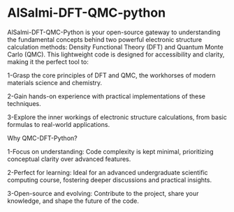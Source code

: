 #  AlSalmi-DFT-QMC-python

AlSalmi-DFT-QMC-Python is your open-source gateway to understanding the fundamental concepts behind two powerful electronic structure calculation methods: Density Functional Theory (DFT) and Quantum Monte Carlo (QMC). This lightweight code is designed for accessibility and clarity, making it the perfect tool to:

1-Grasp the core principles of DFT and QMC, the workhorses of modern materials science and chemistry.

2-Gain hands-on experience with practical implementations of these techniques.

3-Explore the inner workings of electronic structure calculations, from basic formulas to real-world applications.

Why QMC-DFT-Python?

1-Focus on understanding: Code complexity is kept minimal, prioritizing conceptual clarity over advanced features.

2-Perfect for learning: Ideal for an advanced undergraduate scientific computing course, fostering deeper discussions and practical insights.

3-Open-source and evolving: Contribute to the project, share your knowledge, and shape the future of the code.


